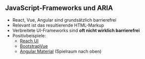 ## JavaScript-Frameworks und ARIA

- React, Vue, Angular sind grundsätzlich barrierefrei
- Relevant ist das resultierende HTML-Markup
- Verbreitete UI-Frameworks sind **oft nicht wirklich barrierefrei**
- Positivbeispiele:
  - [Reach UI](https://reach.tech)
  - [BootstrapVue](https://bootstrap-vue.org)
  - [Angular Material](https://material.angular.io) (Spielraum nach oben)
